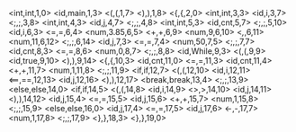 <int,int,1,0>
<id,main,1,3>
<(,(,1,7>
<),),1,8>
<{,{,2,0>
<int,int,3,3>
<id,i,3,7>
<;,;,3,8>
<int,int,4,3>
<id,j,4,7>
<;,;,4,8>
<int,int,5,3>
<id,cnt,5,7>
<;,;,5,10>
<id,i,6,3>
<=,=,6,4>
<num,3.85,6,5>
<+,+,6,9>
<num,9,6,10>
<*,*,6,11>
<num,11,6,12>
<;,;,6,14>
<id,j,7,3>
<=,=,7,4>
<num,50,7,5>
<;,;,7,7>
<id,cnt,8,3>
<=,=,8,6>
<num,0,8,7>
<;,;,8,8>
<id,While,9,3>
<(,(,9,9>
<id,true,9,10>
<),),9,14>
<{,{,10,3>
<id,cnt,11,0>
<=,=,11,3>
<id,cnt,11,4>
<+,+,11,7>
<num,1,11,8>
<;,;,11,9>
<if,if,12,7>
<(,(,12,10>
<id,i,12,11>
<==,==,12,13>
<id,j,12,16>
<),),12,17>
<break,break,13,4>
<;,;,13,9>
<else,else,14,0>
<if,if,14,5>
<(,(,14,8>
<id,i,14,9>
<>,>,14,10>
<id,j,14,11>
<),),14,12>
<id,j,15,4>
<=,=,15,5>
<id,j,15,6>
<+,+,15,7>
<num,1,15,8>
<;,;,15,9>
<else,else,16,0>
<id,j,17,4>
<=,=,17,5>
<id,j,17,6>
<-,-,17,7>
<num,1,17,8>
<;,;,17,9>
<},},18,3>
<},},19,0>
